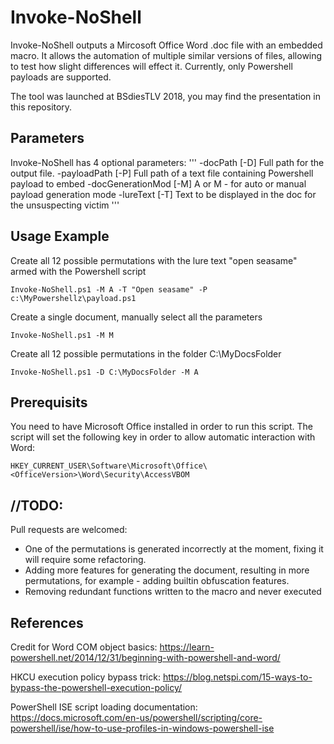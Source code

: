 # Invoke-NoShell
Invoke-NoShell outputs a Mircosoft Office Word .doc file with an embedded macro.
It allows the automation of multiple similar versions of files, allowing to test how slight differences will effect it.
Currently, only Powershell payloads are supported.

The tool was launched at BSdiesTLV 2018, you may find the presentation in this repository.

## Parameters
Invoke-NoShell has 4 optional parameters:
'''
-docPath [-D] Full path for the output file.
-payloadPath [-P] Full path of a text file containing Powershell payload to embed
-docGenerationMod [-M] A or M - for auto or manual payload generation mode
-lureText [-T] Text to be displayed in the doc for the unsuspecting victim
'''

## Usage Example 
Create all 12 possible permutations with the lure text "open seasame" armed with the Powershell script 
```
Invoke-NoShell.ps1 -M A -T "Open seasame" -P c:\MyPowershellz\payload.ps1
```

Create a single document, manually select all the parameters
```
Invoke-NoShell.ps1 -M M
```

Create all 12 possible permutations in the folder C:\MyDocsFolder
```
Invoke-NoShell.ps1 -D C:\MyDocsFolder -M A
```

## Prerequisits
You need to have Microsoft Office installed in order to run this script.
The script will set the following key in order to allow automatic interaction with Word:
```
HKEY_CURRENT_USER\Software\Microsoft\Office\<OfficeVersion>\Word\Security\AccessVBOM
```

## //TODO:
Pull requests are welcomed:
+ One of the permutations is generated incorrectly at the moment, fixing it will require some refactoring.
+ Adding more features for generating the document, resulting in more permutations, for example - adding builtin obfuscation features.
+ Removing redundant functions written to the macro and never executed

## References
Credit for Word COM object basics:
https://learn-powershell.net/2014/12/31/beginning-with-powershell-and-word/

HKCU execution policy bypass trick:
https://blog.netspi.com/15-ways-to-bypass-the-powershell-execution-policy/

PowerShell ISE script loading documentation:
https://docs.microsoft.com/en-us/powershell/scripting/core-powershell/ise/how-to-use-profiles-in-windows-powershell-ise
